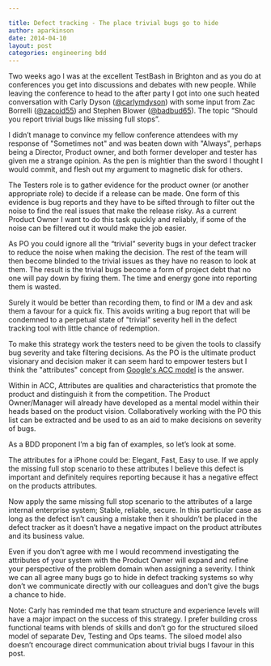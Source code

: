 ```yaml
---

title: Defect tracking - The place trivial bugs go to hide
author: aparkinson
date: 2014-04-10
layout: post
categories: engineering bdd
---
```


Two weeks ago I was at the excellent TestBash in Brighton and as you do at conferences you get into discussions and debates with new people. While leaving the conference to head to the after party I got into one such heated conversation with Carly Dyson ([@carlymdyson](https://twitter.com/carlymdyson)) with some input from Zac Borrelli ([@zacoid55](https://twitter.com/zacoid55)) and Stephen Blower ([@badbud65](https://twitter.com/badbud65)). The topic “Should you report trivial bugs like missing full stops”. 

I didn’t manage to convince my fellow conference attendees with my response of "Sometimes not" and was beaten down with "Always", perhaps being a Director, Product owner, and both former developer and tester has given me a strange opinion. As the pen is mightier than the sword I thought I would commit, and flesh out my argument to magnetic disk for others.

The Testers role is to gather evidence for the product owner (or another appropriate role) to decide if a release can be made. One form of this evidence is bug reports and they have to be sifted through to filter out the noise to find the real issues that make the release risky. As a current Product Owner I want to do this task quickly and reliably, if some of the noise can be filtered out it would make the job easier. 

As PO you could ignore all the “trivial” severity bugs in your defect tracker to reduce the noise when making the decision. The rest of the team will then become blinded to the trivial issues as they have no reason to look at them. The result is the trivial bugs become a form of project debt that no one will pay down by fixing them.  The time and energy gone into reporting them is wasted.

Surely it would be better than recording them, to find or IM a dev and ask them a favour for a quick fix. This avoids writing a bug report that will be condemned to a perpetual state of "trivial" severity hell in the defect tracking tool with little chance of redemption.

To make this strategy work the testers need to be given the tools to classify bug severity and take filtering decisions. As the PO is the ultimate product visionary and decision maker it can seem hard to empower testers but I think the "attributes" concept from [Google's ACC model](https://code.google.com/p/test-analytics/wiki/AccExplained) is the answer.

Within in ACC, Attributes are qualities and characteristics that promote the product and distinguish it from the competition. The Product Owner/Manager will already have developed as a mental model within their heads based on the product vision. Collaboratively working with the PO this list can be extracted and be used to as an aid to make decisions on severity of bugs.

As a BDD proponent I’m a big fan of examples, so let’s look at some.

The attributes for a iPhone could be: Elegant, Fast, Easy to use. If we apply the missing full stop scenario to these attributes I believe this defect is important and definitely requires reporting because it has a negative effect on the products attributes.

Now apply the same missing full stop scenario to the attributes of a large internal enterprise system; Stable, reliable, secure. In this particular case as long as the defect isn’t causing a mistake then it shouldn’t be placed in the defect tracker as it doesn’t have a negative impact on the product attributes and its business value.

Even if you don’t agree with me I would recommend investigating the attributes of your system with the Product Owner will expand and refine your perspective of the problem domain when assigning a severity. I think we can all agree many bugs go to hide in defect tracking systems so why don’t we communicate directly with our colleagues and don’t give the bugs a chance to hide. 

Note: Carly has reminded me that team structure and experience levels will have a major impact on the success of this strategy. I prefer building cross functional teams with blends of skills and don’t go for the structured siloed model of separate Dev, Testing and Ops teams. The siloed model also doesn’t encourage direct communication about trivial bugs I favour in this post.

